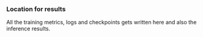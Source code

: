 ### Location for results

All the training metrics, logs and checkpoints gets written here and also the inference results.